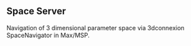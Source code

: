 ## Space Server

Navigation of 3 dimensional parameter space via 3dconnexion SpaceNavigator in Max/MSP.
